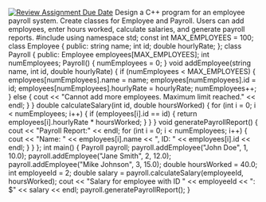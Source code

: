 [![Review Assignment Due Date](https://classroom.github.com/assets/deadline-readme-button-24ddc0f5d75046c5622901739e7c5dd533143b0c8e959d652212380cedb1ea36.svg)](https://classroom.github.com/a/Fmb6W2KK)
Design a C++ program for an employee payroll system. Create classes for Employee and Payroll. Users can add employees, enter hours worked, calculate salaries, and generate payroll reports.
#include <iostream>
using namespace std;
const int MAX_EMPLOYEES = 100;
class Employee {
public:
    string name;
    int id;
    double hourlyRate;
};
class Payroll {
public:
    Employee employees[MAX_EMPLOYEES];
    int numEmployees;
    Payroll() {
        numEmployees = 0;
    }
    void addEmployee(string name, int id, double hourlyRate) {
        if (numEmployees < MAX_EMPLOYEES) {
            employees[numEmployees].name = name;
            employees[numEmployees].id = id;
            employees[numEmployees].hourlyRate = hourlyRate;
            numEmployees++;
        } else {
            cout << "Cannot add more employees. Maximum limit reached." << endl;
        }
    }
    double calculateSalary(int id, double hoursWorked) {
        for (int i = 0; i < numEmployees; i++) {
            if (employees[i].id == id) {
                return employees[i].hourlyRate * hoursWorked;
            }
        }
    }
    void generatePayrollReport() {
        cout << "Payroll Report:" << endl;
        for (int i = 0; i < numEmployees; i++) {
            cout << "Name: " << employees[i].name << ", ID: " << employees[i].id << endl;  } }
};
int main() {
    Payroll payroll;
    payroll.addEmployee("John Doe", 1, 10.0);
    payroll.addEmployee("Jane Smith", 2, 12.0);
    payroll.addEmployee("Mike Johnson", 3, 15.0);
    double hoursWorked = 40.0;
    int employeeId = 2;
    double salary = payroll.calculateSalary(employeeId, hoursWorked);
    cout << "Salary for employee with ID " << employeeId << ": $" << salary << endl;
    payroll.generatePayrollReport();
}
